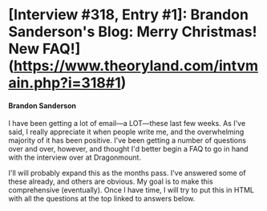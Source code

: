 # [Interview #318, Entry #1]: Brandon Sanderson's Blog: Merry Christmas! New FAQ!](https://www.theoryland.com/intvmain.php?i=318#1)

#### Brandon Sanderson

I have been getting a lot of email—a LOT—these last few weeks. As I've said, I really appreciate it when people write me, and the overwhelming majority of it has been positive. I've been getting a number of questions over and over, however, and thought I'd better begin a FAQ to go in hand with the interview over at Dragonmount.

I'll will probably expand this as the months pass. I've answered some of these already, and others are obvious. My goal is to make this comprehensive (eventually). Once I have time, I will try to put this in HTML with all the questions at the top linked to answers below.

